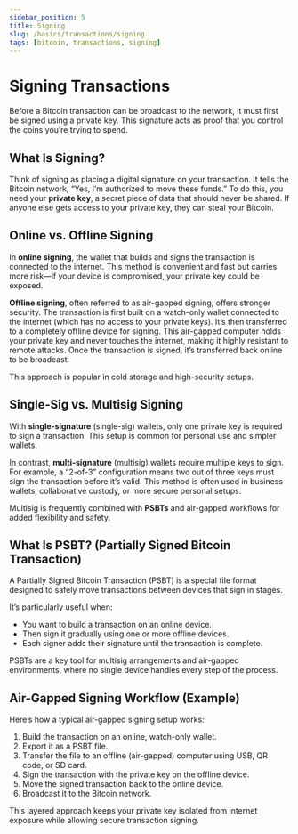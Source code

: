 ```yaml
---
sidebar_position: 5
title: Signing
slug: /basics/transactions/signing
tags: [bitcoin, transactions, signing]
---
```


# Signing Transactions

Before a Bitcoin transaction can be broadcast to the network, it must first be signed using a private key. This signature acts as proof that you control the coins you’re trying to spend.


## What Is Signing?

Think of signing as placing a digital signature on your transaction. It tells the Bitcoin network, “Yes, I’m authorized to move these funds.” To do this, you need your **private key**, a secret piece of data that should never be shared. If anyone else gets access to your private key, they can steal your Bitcoin.


## Online vs. Offline Signing

In **online signing**, the wallet that builds and signs the transaction is connected to the internet. This method is convenient and fast but carries more risk—if your device is compromised, your private key could be exposed.

**Offline signing**, often referred to as air-gapped signing, offers stronger security. The transaction is first built on a watch-only wallet connected to the internet (which has no access to your private keys). It’s then transferred to a completely offline device for signing. This air-gapped computer holds your private key and never touches the internet, making it highly resistant to remote attacks. Once the transaction is signed, it’s transferred back online to be broadcast.

This approach is popular in cold storage and high-security setups.


## Single-Sig vs. Multisig Signing

With **single-signature** (single-sig) wallets, only one private key is required to sign a transaction. This setup is common for personal use and simpler wallets.

In contrast, **multi-signature** (multisig) wallets require multiple keys to sign. For example, a “2-of-3” configuration means two out of three keys must sign the transaction before it’s valid. This method is often used in business wallets, collaborative custody, or more secure personal setups.

Multisig is frequently combined with **PSBTs** and air-gapped workflows for added flexibility and safety.


## What Is PSBT? (Partially Signed Bitcoin Transaction)

A Partially Signed Bitcoin Transaction (PSBT) is a special file format designed to safely move transactions between devices that sign in stages.

It’s particularly useful when:

- You want to build a transaction on an online device.
- Then sign it gradually using one or more offline devices.
- Each signer adds their signature until the transaction is complete.

PSBTs are a key tool for multisig arrangements and air-gapped environments, where no single device handles every step of the process.


## Air-Gapped Signing Workflow (Example)

Here’s how a typical air-gapped signing setup works:

1. Build the transaction on an online, watch-only wallet.
2. Export it as a PSBT file.
3. Transfer the file to an offline (air-gapped) computer using USB, QR code, or SD card.
4. Sign the transaction with the private key on the offline device.
5. Move the signed transaction back to the online device.
6. Broadcast it to the Bitcoin network.

This layered approach keeps your private key isolated from internet exposure while allowing secure transaction signing.